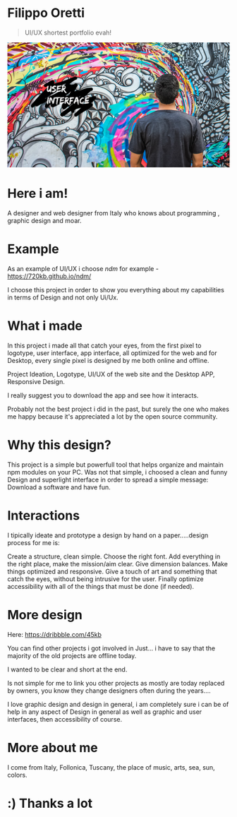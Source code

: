# Filippo Oretti
> UI/UX shortest portfolio evah!
<img src="https://github.com/45kb/hello-google/blob/main/1398884-fbd93f542ee04e82bb22dc252ba01329%20(1).png?raw=true"/>

# Here i am!

A designer and web designer from Italy who knows about programming , graphic design and moar.

# Example

As an example of UI/UX i choose *ndm* for example - https://720kb.github.io/ndm/

I choose this project in order to show you everything about my capabilities in terms of Design and not only Ui/Ux.

# What i made

In this project i made all that catch your eyes, from the first pixel to logotype, user interface, app interface, all optimized for the web and for Desktop, every single pixel is designed by me both online and offline.

Project Ideation,
Logotype,
UI/UX of the web site and the Desktop APP,
Responsive Design.

I really suggest you to download the app and see how it interacts.

Probably not the best project i did in the past, but surely the one who makes me happy because it's appreciated a lot by the open source community.

# Why this design?

This project is a simple but powerfull tool that helps organize and maintain npm modules on your PC.
Was not that simple, i choosed a clean and funny Design and superlight interface in order to spread a simple message: Download a software and have fun.

# Interactions

I tipically ideate and prototype a design by hand on a paper.....design process for me is:

Create a structure, clean simple.
Choose the right font.
Add everything in the right place, make the mission/aim clear. 
Give dimension balances.
Make things optimized and responsive.
Give a touch of art and something that catch the eyes, without being intrusive for the user.
Finally optimize accessibility with all of the things that must be done (if needed).

# More design

Here: 
https://dribbble.com/45kb 

You can find other projects i got involved in
Just... i have to say that the majority of the old projects are offline today.

I wanted to be clear and short at the end.

Is not simple for me to link you other projects as mostly are today replaced by owners, you know they change designers often during the years....

I love graphic design and design in general, i am completely sure i can be of help in any aspect of Design in general as well as graphic and user interfaces, then accessibility of course.

# More about me

I come from Italy, Follonica, Tuscany, the place of music, arts, sea, sun, colors.

# :) Thanks a lot




